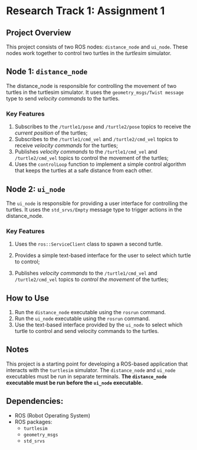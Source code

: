 # Research Track 1: Assignment 1
	
## Project Overview

This project consists of two ROS nodes: `distance_node` and `ui_node`. These nodes work together to control two turtles in the *turtlesim* simulator.

## Node 1: `distance_node`

The distance_node is responsible for controlling the movement of two turtles in the turtlesim simulator. It uses the `geometry_msgs/Twist message` type to send *velocity commands* to the turtles.

### Key Features

1. Subscribes to the `/turtle1/pose` and `/turtle2/pose` topics to receive the *current position* of the turtles;
2. Subscribes to the `/turtle1/cmd_vel` and `/turtle2/cmd_vel` topics to receive *velocity commands* for the turtles;
3. Publishes *velocity commands* to the `/turtle1/cmd_vel` and `/turtle2/cmd_vel` topics to control the movement of the turtles;
4. Uses the `controlLoop` function to implement a simple control algorithm that keeps the turtles at a safe distance from each other.

## Node 2: `ui_node`

The `ui_node` is responsible for providing a user interface for controlling the turtles. It uses the `std_srvs/Empty` message type to trigger actions in the distance_node.

### Key Features

1. Uses the `ros::ServiceClient` class to spawn a second turtle.

2. Provides a simple text-based interface for the user to select which turtle to control;
3. Publishes *velocity commands* to the `/turtle1/cmd_vel` and `/turtle2/cmd_vel` topics to *control the movement* of the turtles;

## How to Use

1. Run the `distance_node` executable using the `rosrun` command.
2. Run the `ui_node` executable using the `rosrun` command.
3. Use the text-based interface provided by the `ui_node` to select which turtle to control and send velocity commands to the turtles.

## Notes

This project is a starting point for developing a ROS-based application that interacts with the `turtlesim` simulator.
The `distance_node` and `ui_node` executables must be run in separate terminals.
**The `distance_node` executable must be run before the `ui_node` executable.**

## Dependencies:

- ROS (Robot Operating System)
- ROS packages:
	- `turtlesim`
	- `geometry_msgs`
	- `std_srvs`
